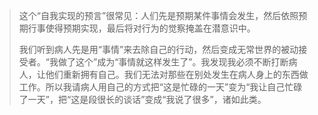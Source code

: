 > 这个“自我实现的预言”很常见：人们先是预期某件事情会发生，然后依照预期行事使得预期实现，最后将对行为的觉察掩盖在潜意识中。
>
> 我们听到病人先是用“事情”来去除自己的行动，然后变成无常世界的被动接受者。“我做了这个”成为“事情就这样发生了”。我发现我必须不断打断病人，让他们重新拥有自己。我们无法对那些在别处发生在病人身上的东西做工作。所以我请病人用自己的方式把“这是忙碌的一天”变为“我让自己忙碌了一天”，把“这是段很长的谈话”变成“我说了很多”，诸如此类。

